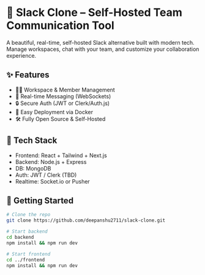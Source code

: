
# 💬 Slack Clone – Self-Hosted Team Communication Tool

A beautiful, real-time, self-hosted Slack alternative built with modern tech. Manage workspaces, chat with your team, and customize your collaboration experience.

## ✨ Features
- 🧑‍💼 Workspace & Member Management
- 💬 Real-time Messaging (WebSockets)
- 🔒 Secure Auth (JWT or Clerk/Auth.js)
- 🐳 Easy Deployment via Docker
- 🛠️ Fully Open Source & Self-Hosted

## 🧱 Tech Stack
- Frontend: React + Tailwind + Next.js
- Backend: Node.js + Express 
- DB: MongoDB
- Auth: JWT / Clerk (TBD)
- Realtime: Socket.io or Pusher

## 🚀 Getting Started

```bash
# Clone the repo
git clone https://github.com/deepanshu2711/slack-clone.git

# Start backend
cd backend
npm install && npm run dev

# Start frontend
cd ../frontend
npm install && npm run dev
